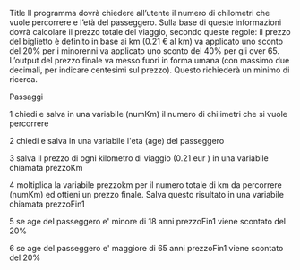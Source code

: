 Title
Il programma dovrà chiedere all’utente il numero di chilometri che vuole percorrere e l’età del passeggero.
Sulla base di queste informazioni dovrà calcolare il prezzo totale del viaggio, secondo queste regole:
il prezzo del biglietto è definito in base ai km (0.21 € al km)
va applicato uno sconto del 20% per i minorenni
va applicato uno sconto del 40% per gli over 65.
L’output del prezzo finale va messo fuori in forma umana (con massimo due decimali, per indicare centesimi sul prezzo). Questo richiederà un minimo di ricerca.

Passaggi

1 chiedi e salva in una variabile (numKm) il numero di chilimetri che si vuole percorrere

2 chiedi e salva in una variabile l'eta (age) del passeggero

3 salva il prezzo di ogni kilometro di viaggio (0.21 eur ) in una variabile chiamata prezzoKm

4 moltiplica la variabile prezzokm  per il numero totale di km da percorrere (numKm)  ed ottieni un prezzo finale.
Salva questo risultato in una variabile chiamata prezzoFin1

5 se age del passeggero e' minore di 18 anni
prezzoFin1 viene scontato del 20%

6 se age del passeggero e' maggiore di 65 anni
prezzoFin1 viene scontato del 20%
